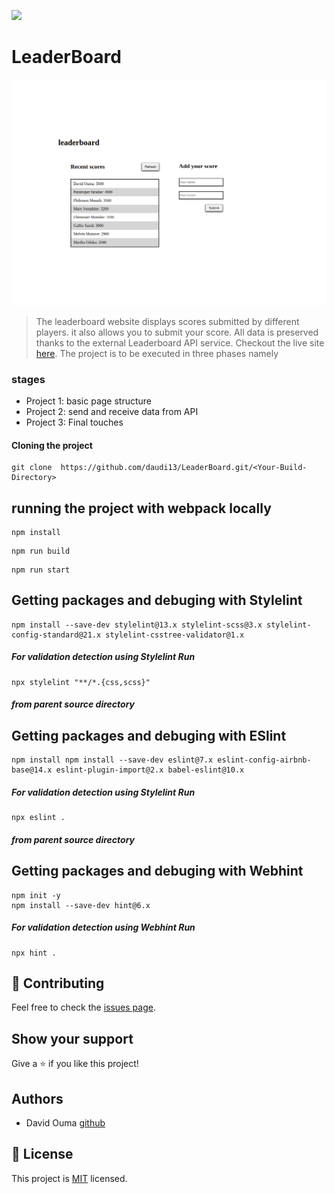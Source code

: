 ![](https://img.shields.io/badge/Microverse-blueviolet)

# LeaderBoard

![screenshot](./leaderBoard.png)

> The leaderboard website displays scores submitted by different players. it also allows you to submit your score. All data is preserved thanks to the external Leaderboard API service. Checkout the live site [here](https://daudi13.github.io/LeaderBoard/dist/). The project is to be executed in three phases namely

### stages

- Project 1: basic page structure
- Project 2: send and receive data from API
- Project 3: Final touches

#### Cloning the project
```
git clone  https://github.com/daudi13/LeaderBoard.git/<Your-Build-Directory>
```

## running the project with webpack locally
```
npm install
```

```
npm run build
```

```
npm run start
```

## Getting packages and debuging with Stylelint
```
npm install --save-dev stylelint@13.x stylelint-scss@3.x stylelint-config-standard@21.x stylelint-csstree-validator@1.x
```
##### For validation detection using Stylelint Run
```
npx stylelint "**/*.{css,scss}"
```
##### from parent source directory

## Getting packages and debuging with ESlint
```
npm install npm install --save-dev eslint@7.x eslint-config-airbnb-base@14.x eslint-plugin-import@2.x babel-eslint@10.x
```
##### For validation detection using Stylelint Run
```
npx eslint .
```
##### from parent source directory

## Getting packages and debuging with Webhint
```
npm init -y
npm install --save-dev hint@6.x
```
##### For validation detection using Webhint Run
```
npx hint .
```

 ## 🤝 Contributing

Feel free to check the [issues page](../../issues/).

## Show your support

Give a ⭐️ if you like this project!

## Authors

- David Ouma [github](https://github.com/daudi13)
## 📝 License

This project is [MIT](./LICENCE) licensed.